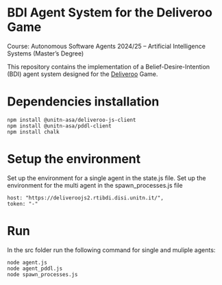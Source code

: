 # BDI Agent System for the Deliveroo Game

Course: Autonomous Software Agents 2024/25 – Artificial Intelligence Systems (Master’s Degree)

This repository contains the implementation of a Belief-Desire-Intention (BDI) agent system designed for the [Deliveroo](https://github.com/unitn-ASA/Deliveroo.js) Game.

# Dependencies installation
```
npm install @unitn-asa/deliveroo-js-client
npm install @unitn-asa/pddl-client
npm install chalk
```

# Setup the environment
Set up the environment for a single agent in the state.js file.
Set up the environment for the multi agent in the spawn_processes.js file

```
host: "https://deliveroojs2.rtibdi.disi.unitn.it/",
token: "-"
```

# Run
In the src folder run the following command for single and muliple agents:
```
node agent.js
node agent_pddl.js
node spawn_processes.js
```
